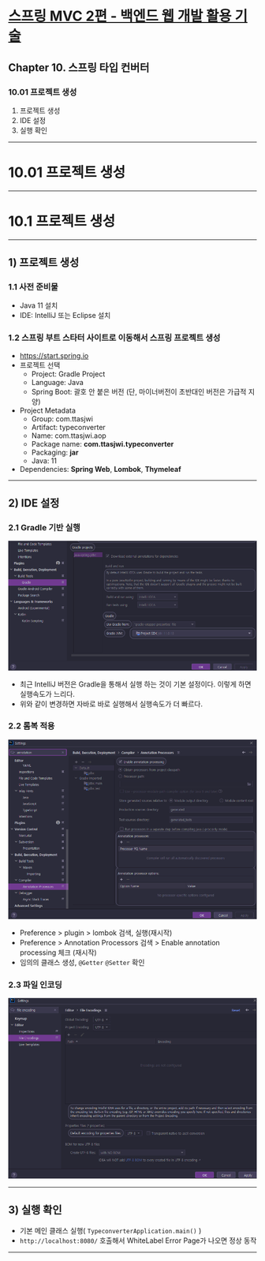 # <a href = "../README.md" target="_blank">스프링 MVC 2편 - 백엔드 웹 개발 활용 기술</a>
## Chapter 10. 스프링 타입 컨버터
### 10.01 프로젝트 생성
1) 프로젝트 생성
2) IDE 설정
3) 실행 확인

---

# 10.01 프로젝트 생성

---


# 10.1 프로젝트 생성

---

## 1) 프로젝트 생성

### 1.1 사전 준비물
- Java 11 설치
- IDE: IntelliJ 또는 Eclipse 설치

### 1.2 스프링 부트 스타터 사이트로 이동해서 스프링 프로젝트 생성
- https://start.spring.io
- 프로젝트 선택
    - Project: Gradle Project
    - Language: Java
    - Spring Boot: 괄호 안 붙은 버전 (단, 마이너버전이 초반대인 버전은 가급적 지양)
- Project Metadata
    - Group: com.ttasjwi
    - Artifact: typeconverter
    - Name: com.ttasjwi.aop
    - Package name: **com.ttasjwi.typeconverter**
    - Packaging: **jar**
    - Java: 11
- Dependencies: **Spring Web**, **Lombok**, **Thymeleaf**

---

## 2) IDE 설정

### 2.1 Gradle 기반 실행
![gradle_to_intellij](img/gradle_to_intellij.png)
- 최근 IntelliJ 버전은 Gradle을 통해서 실행 하는 것이 기본 설정이다. 이렇게 하면 실행속도가 느리다.
- 위와 같이 변경하면 자바로 바로 실행해서 실행속도가 더 빠르다.

### 2.2 롬복 적용
![for_lombok_setting](img/for_lombok_setting.png)
- Preference > plugin > lombok 검색, 실행(재시작)
- Preference > Annotation Processors 검색 > Enable annotation processing 체크 (재시작)
- 임의의 클래스 생성, `@Getter` `@Setter` 확인

### 2.3 파일 인코딩
![file_encoding](img/file_encoding.png)

---

## 3) 실행 확인
- 기본 메인 클래스 실행( `TypeconverterApplication.main()` )
- `http://localhost:8080/` 호출해서 WhiteLabel Error Page가 나오면 정상 동작

---
